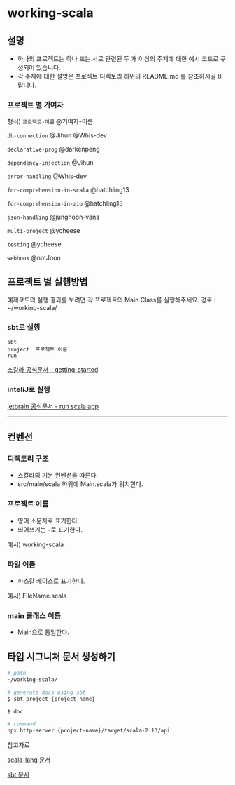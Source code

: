 # working-scala

## 설명
- 하나의 프로젝트는 하나 또는 서로 관련된 두 개 이상의 주제에 대한 예시 코드로 구성되어 있습니다.
- 각 주제에 대한 설명은 프로젝트 디렉토리 하위의 README.md 를 참조하시길 바랍니다.

### 프로젝트 별 기여자

형식) `프로젝트-이름` @기여자-이름

`db-connection` @Jihun @Whis-dev

`declarative-prog` @darkenpeng

`dependency-injection` @Jihun

`error-handling` @Whis-dev

`for-comprehension-in-scala` @hatchling13

`for-comprehension-in-zio` @hatchling13

`json-handling` @junghoon-vans

`multi-project` @ycheese

`testing` @ycheese

`webhook` @notJoon

## 프로젝트 별 실행방법

예제코드의 실행 결과를 보려면 각 프로젝트의 Main Class를 실행해주세요.
경로 : ~/working-scala/

  ### sbt로 실행
    sbt
    project `프로젝트 이름`
    run
  [스칼라 공식문서 - getting-started](https://docs.scala-lang.org/getting-started/index.html)

  ### inteliJ로 실행
  [jetbrain 공식문서 - run scala app](https://www.jetbrains.com/help/idea/run-debug-and-test-scala.html#run_scala_app)
    
---
## 컨벤션
### 디렉토리 구조
- 스칼라의 기본 컨벤션을 따른다.
- src/main/scala 하위에 Main.scala가 위치힌다.
### 프로젝트 이름
- 영어 소문자로 표기한다.
- 띄어쓰기는 `-`로 표기한다.

예시) working-scala
### 파일 이름
- 파스칼 케이스로 표기한다.

예시) FileName.scala
### main 클래스 이름
- Main으로 통일한다.



## 타입 시그니처 문서 생성하기

```bash
# path
~/working-scala/

# generate docs using sbt
$ sbt project {project-name}

$ doc

# command
npx http-server {project-name}/target/scala-2.13/api 

```
참고자료

[scala-lang 문서](https://docs.scala-lang.org/overviews/scaladoc/generate.html)

[sbt 문서](https://www.scala-sbt.org/1.x/docs/Howto-Scaladoc.html)